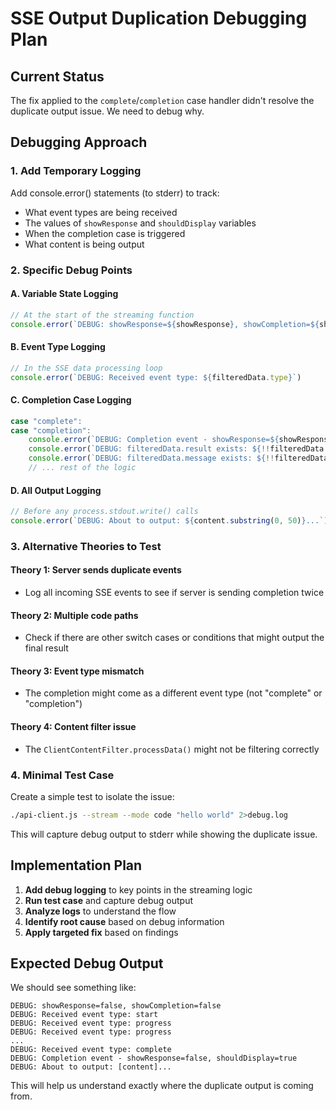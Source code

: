 # SSE Output Duplication Debugging Plan

## Current Status

The fix applied to the `complete`/`completion` case handler didn't resolve the duplicate output issue. We need to debug why.

## Debugging Approach

### 1. Add Temporary Logging

Add console.error() statements (to stderr) to track:

- What event types are being received
- The values of `showResponse` and `shouldDisplay` variables
- When the completion case is triggered
- What content is being output

### 2. Specific Debug Points

#### A. Variable State Logging

```javascript
// At the start of the streaming function
console.error(`DEBUG: showResponse=${showResponse}, showCompletion=${showCompletion}`)
```

#### B. Event Type Logging

```javascript
// In the SSE data processing loop
console.error(`DEBUG: Received event type: ${filteredData.type}`)
```

#### C. Completion Case Logging

```javascript
case "complete":
case "completion":
    console.error(`DEBUG: Completion event - showResponse=${showResponse}, shouldDisplay=${shouldDisplay}`)
    console.error(`DEBUG: filteredData.result exists: ${!!filteredData.result}`)
    console.error(`DEBUG: filteredData.message exists: ${!!filteredData.message}`)
    // ... rest of the logic
```

#### D. All Output Logging

```javascript
// Before any process.stdout.write() calls
console.error(`DEBUG: About to output: ${content.substring(0, 50)}...`)
```

### 3. Alternative Theories to Test

#### Theory 1: Server sends duplicate events

- Log all incoming SSE events to see if server is sending completion twice

#### Theory 2: Multiple code paths

- Check if there are other switch cases or conditions that might output the final result

#### Theory 3: Event type mismatch

- The completion might come as a different event type (not "complete" or "completion")

#### Theory 4: Content filter issue

- The `ClientContentFilter.processData()` might not be filtering correctly

### 4. Minimal Test Case

Create a simple test to isolate the issue:

```bash
./api-client.js --stream --mode code "hello world" 2>debug.log
```

This will capture debug output to stderr while showing the duplicate issue.

## Implementation Plan

1. **Add debug logging** to key points in the streaming logic
2. **Run test case** and capture debug output
3. **Analyze logs** to understand the flow
4. **Identify root cause** based on debug information
5. **Apply targeted fix** based on findings

## Expected Debug Output

We should see something like:

```
DEBUG: showResponse=false, showCompletion=false
DEBUG: Received event type: start
DEBUG: Received event type: progress
DEBUG: Received event type: progress
...
DEBUG: Received event type: complete
DEBUG: Completion event - showResponse=false, shouldDisplay=true
DEBUG: About to output: [content]...
```

This will help us understand exactly where the duplicate output is coming from.
